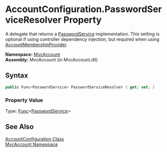 AccountConfiguration.PasswordServiceResolver Property
=====================================================
A delegate that returns a [PasswordService][1] implementation. This setting is optional if using controller dependency injection, but required when using [AccountMembershipProvider][2].

**Namespace:** [MvcAccount][3]  
**Assembly:** MvcAccount (in MvcAccount.dll)

Syntax
------

```csharp
public Func<PasswordService> PasswordServiceResolver { get; set; }
```

### Property Value
Type: [Func][4]&lt;[PasswordService][1]>

See Also
--------
[AccountConfiguration Class][5]  
[MvcAccount Namespace][3]  

[1]: ../PasswordService/README.md
[2]: ../../MvcAccount.Web.Security/AccountMembershipProvider/README.md
[3]: ../README.md
[4]: http://msdn.microsoft.com/en-us/library/bb534960
[5]: README.md